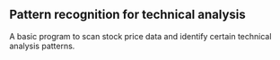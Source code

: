 ## Pattern recognition for technical analysis

A basic program to scan stock price data and identify certain technical analysis patterns.
